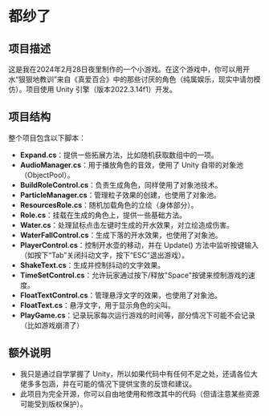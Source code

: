 # 都纱了  
  
## 项目描述  
  
这是我在2024年2月28日夜里制作的一个小游戏。在这个游戏中，你可以用开水“狠狠地教训”来自《真爱百合》中的那些讨厌的角色（纯属娱乐，现实中请勿模仿）。项目使用 Unity 引擎（版本2022.3.14f1）开发。  
  
## 项目结构  
  
整个项目包含以下脚本：  
  
- **Expand.cs**：提供一些拓展方法，比如随机获取数组中的一项。  
- **AudioManager.cs**：用于播放角色的音效，使用了 Unity 自带的对象池（ObjectPool<T>）。  
- **BuildRoleControl.cs**：负责生成角色，同样使用了对象池技术。  
- **ParticleManager.cs**：管理粒子效果的创建，也使用了对象池。  
- **ResourcesRole.cs**：随机加载角色的立绘（身体部分）。  
- **Role.cs**：挂载在生成的角色上，提供一些基础方法。  
- **Water.cs**：处理鼠标点击左键时生成的开水效果，对立绘造成伤害。  
- **WaterFallControl.cs**：生成下落的开水效果，也使用了对象池。  
- **PlayerControl.cs**：控制开水壶的移动，并在 Update() 方法中监听按键输入（如按下“Tab”关闭抖动文字，按下“ESC”退出游戏）。  
- **ShakeText.cs**：生成并控制抖动的文字效果。  
- **TimeSetControl.cs**：允许玩家通过按下/释放"Space"按键来控制游戏的速度。
- **FloatTextControl.cs**：管理悬浮文字的效果，也使用了对象池。
- **FloatText.cs**：悬浮文字，用于显示角色的尖叫。
- **PlayGame.cs**：记录玩家每次运行游戏的时间等，部分情况下可能不会记录（比如游戏崩溃了）

## 额外说明  
  
- 我只是通过自学掌握了 Unity，所以如果代码中有任何不足之处，还请各位大佬多多包涵，并在可能的情况下提供宝贵的反馈和建议。  
- 此项目为完全开源，你可以自由地使用和修改其中的代码（但请注意某些资源可能受到版权保护）。
